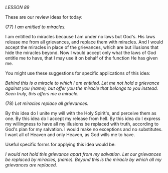 *LESSON 89*

These are our review ideas for today:

(77) *I am entitled to miracles.*

I am entitled to miracles because I am under no laws but God's. His laws release me from all grievances, and replace them with miracles. And I would accept the miracles in place of the grievances, which are but illusions that hide the miracles beyond. Now I would accept only what the laws of God entitle me to have, that I may use it on behalf of the function He has given me.

You might use these suggestions for specific applications of this idea:

_Behind this is a miracle to which I am entitled._
_Let me not hold a grievance against you (name), but offer you the miracle that belongs to you instead._
_Seen truly, this offers me a miracle._

(78) *Let miracles replace all grievances.*

By this idea do I unite my will with the Holy Spirit's, and perceive them as one. By this idea do I accept my release from hell. By this idea do I express my willingness to have all my illusions be replaced with truth, according to God's plan for my salvation. I would make no exceptions and no substitutes. I want all of Heaven and only Heaven, as God wills me to have.

Useful specific forms for applying this idea would be:

_I would not hold this grievance apart from my salvation._
_Let our grievances be replaced by miracles, (name)._
_Beyond this is the miracle by which all my grievances are replaced._